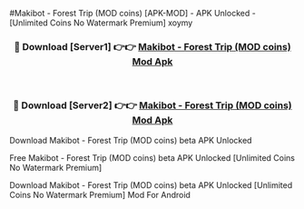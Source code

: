 #Makibot - Forest Trip (MOD coins) [APK-MOD] - APK Unlocked - [Unlimited Coins No Watermark Premium] xoymy



<div align="center">

<h3>🔴 Download [Server1] 👉👉 <a href="https://momento.my/?title=Makibot_-_Forest_Trip_(MOD_coins)">Makibot - Forest Trip (MOD coins) Mod Apk</a></h3><br>

<h3>🔴 Download [Server2] 👉👉 <a href="https://momento.my/?title=Makibot_-_Forest_Trip_(MOD_coins)">Makibot - Forest Trip (MOD coins) Mod Apk</a></h3>
</div>



Download Makibot - Forest Trip (MOD coins) beta APK Unlocked

Free Makibot - Forest Trip (MOD coins) beta APK Unlocked [Unlimited Coins No Watermark Premium]

Download Makibot - Forest Trip (MOD coins) beta APK Unlocked [Unlimited Coins No Watermark Premium] Mod For Android
